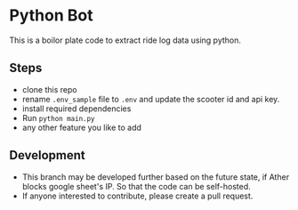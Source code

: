 # Python Bot
This is a boilor plate code to extract ride log data using python.

## Steps 
* clone this repo
* rename `.env_sample` file to `.env` and update the scooter id and api key.
* install required dependencies
* Run `python main.py`
* any other feature you like to add

## Development
* This branch may be developed further based on the future state, if Ather blocks google sheet's IP. So that the code can be self-hosted.  
* If anyone interested to contribute, please create a pull request.
